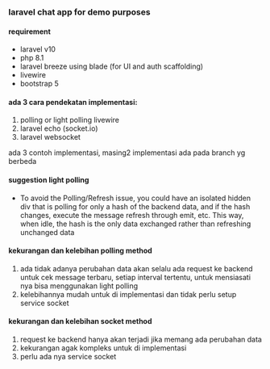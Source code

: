 ### laravel chat app for demo purposes

#### requirement
- laravel v10
- php 8.1
- laravel breeze using blade (for UI and auth scaffolding)
- livewire
- bootstrap 5

#### ada 3 cara pendekatan implementasi:
1. polling or light polling livewire
2. laravel echo (socket.io)
3. laravel websocket

ada 3 contoh implementasi, masing2 implementasi ada pada branch yg berbeda

#### suggestion light polling
- To avoid the Polling/Refresh issue, you could have an isolated hidden div that is polling for only a hash of the backend 
data, and if the hash changes, execute the message refresh through emit, etc. This way, when idle, the hash is the only 
data exchanged rather than refreshing unchanged data

#### kekurangan dan kelebihan polling method
1. ada tidak adanya perubahan data akan selalu ada request ke backend untuk cek message terbaru, setiap interval tertentu,
untuk mensiasati nya bisa menggunakan light polling
2. kelebihannya mudah untuk di implementasi dan tidak perlu setup service socket

#### kekurangan dan kelebihan socket method
1. request ke backend hanya akan terjadi jika memang ada perubahan data
2. kekurangan agak kompleks untuk di implementasi
3. perlu ada nya service socket
